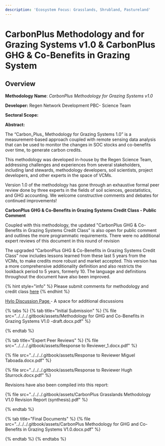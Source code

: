 ```yaml
---
description: 'Ecosystem Focus: Grasslands, Shrubland, Pastureland'
---
```


# CarbonPlus Methodology and for Grazing Systems v1.0 & CarbonPlus GHG & Co-Benefits in Grazing System

## Overview

**Methodology Name**: _CarbonPlus Methodology for Grazing Systems v1.0_

**Developer:** Regen Network Development PBC- Science Team

**Sectoral Scope:**&#x20;

**Abstract:**

The “Carbon_Plus_ Methodology for Grazing Systems 1.0” is a measurement-based approach coupled with remote sensing data analysis that can be used to monitor the changes in SOC stocks and co-benefits over time, to generate carbon credits.

This methodology was developed in-house by the Regen Science Team, addressing challenges and experiences from several stakeholders, including land stewards, methodology developers, soil scientists, project developers, and other experts in the space of VCMs.

Version 1.0 of the methodology has gone through an exhaustive formal peer review done by three experts in the fields of soil sciences, geostatistics,  and GHG accounting. We welcome constructive comments and debates for continued improvements!&#x20;



**CarbonPlus GHG & Co-Benefits in Grazing Systems Credit Class - Public Comment**

Coupled with this methodology, the updated "CarbonPlus GHG & Co-Benefits in Grazing Systems Credit Class" is also open for public comment and outlines the more programmatic requirements.  There were no additional expert reviews of this document in this round of revision

The upgraded “CarbonPlus GHG & Co-Benefits in Grazing Systems Credit Class” now includes lessons learned from these last 5 years from the VCMs, to make credits more robust and market accepted. This version has a more comprehensive additionality definition and also restricts the lookback period to 5 years, formerly 10. The language and definitions throughout the document have also been improved.



{% hint style="info" %}
Please submit comments for methodology and credit class [here](https://airtable.com/appzrw40tJdLBM2RS/shrHn8lLVSSftTQP6)
{% endhint %}



[Hylo Discussion Page ](https://www.hylo.com/groups/regen-methodology-development/post/66297)- A space for additional discussions

{% tabs %}
{% tab title="Initial Submission" %}
{% file src="../../../.gitbook/assets/Methodology for GHG and Co-Benefits in Grazing Systems V1.0 -draft.docx.pdf" %}


{% endtab %}

{% tab title="Expert Peer Reviews" %}
{% file src="../../../.gitbook/assets/Response to Reviewer_1.docx.pdf" %}

{% file src="../../../.gitbook/assets/Response to Reviewer Miguel Taboada.docx.pdf" %}

{% file src="../../../.gitbook/assets/Response to Reviewer Hugh Sturrock.docx.pdf" %}

Revisions have also been compiled into this report:

{% file src="../../../.gitbook/assets/CarbonPlus Grasslands Methodology V1.0  Revision Report (synthesis).pdf" %}


{% endtab %}

{% tab title="Final Documents" %}
{% file src="../../../.gitbook/assets/CarbonPlus Methodology for GHG and Co-Benefits in Grazing Systems V1.0.docx.pdf" %}


{% endtab %}
{% endtabs %}

